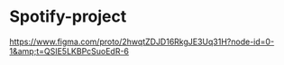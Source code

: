 # Spotify-project
https://www.figma.com/proto/2hwqtZDJD16RkgJE3Uq31H?node-id=0-1&amp;t=QSIE5LKBPcSuoEdR-6

